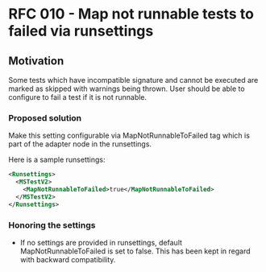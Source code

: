 # RFC 010 - Map not runnable tests to failed via runsettings

## Motivation
Some tests which have incompatible signature and cannot be executed are marked as skipped with warnings being thrown.
User should be able to configure to fail a test if it is not runnable. 

### Proposed solution
Make this setting configurable via MapNotRunnableToFailed tag which is part of the adapter node in the runsettings.

Here is a sample runsettings: 
```xml
<Runsettings> 
  <MSTestV2> 
    <MapNotRunnableToFailed>true</MapNotRunnableToFailed>   
  </MSTestV2> 
</Runsettings> 
```

### Honoring the settings 
- If no settings are provided in runsettings, default MapNotRunnableToFailed is set to false. This has been kept in regard with backward compatibility.